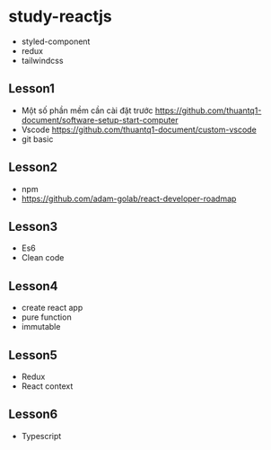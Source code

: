 # study-reactjs
- styled-component
- redux
- tailwindcss

## Lesson1
- Một số phần mềm cần cài đặt trước https://github.com/thuantq1-document/software-setup-start-computer
- Vscode https://github.com/thuantq1-document/custom-vscode
- git basic

## Lesson2
- npm
- https://github.com/adam-golab/react-developer-roadmap

## Lesson3
- Es6
- Clean code

## Lesson4
- create react app
- pure function
- immutable

## Lesson5
- Redux
- React context

## Lesson6 
- Typescript
